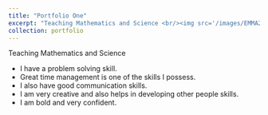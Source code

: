 ```yaml
---
title: "Portfolio One"
excerpt: "Teaching Mathematics and Science <br/><img src='/images/EMMA2.jpg'>"
collection: portfolio
---
```


Teaching Mathematics and Science


* I have a problem solving skill.
* Great time management is one of the skills I possess.
* I also have good communication skills.
* I am very creative and also helps in developing other people skills.
* I am bold and very confident.
